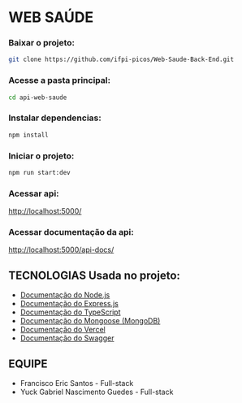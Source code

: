 # WEB SAÚDE

### Baixar o projeto:
```bash
git clone https://github.com/ifpi-picos/Web-Saude-Back-End.git
```
### Acesse a pasta principal:
```bash
cd api-web-saude
```
### Instalar dependencias:
```bash
npm install 
```
### Iniciar o projeto:
```bash
npm run start:dev
```
### Acessar api:
[http://localhost:5000/](http://localhost:5000/)

### Acessar documentação da api:
[http://localhost:5000/api-docs/](http://localhost:5000/api-docs/)

## TECNOLOGIAS Usada no projeto:

- [Documentação do Node.js](https://nodejs.org/en/docs/)
- [Documentação do Express.js](https://expressjs.com/en/4x/api.html)
- [Documentação do TypeScript](https://www.typescriptlang.org/docs/)
- [Documentação do Mongoose (MongoDB)](https://mongoosejs.com/docs/index.html)
- [Documentação do Vercel](https://vercel.com/docs)
- [Documentação do Swagger](https://swagger.io/docs/)

## EQUIPE

- Francisco Eric Santos - Full-stack
- Yuck Gabriel Nascimento Guedes - Full-stack

